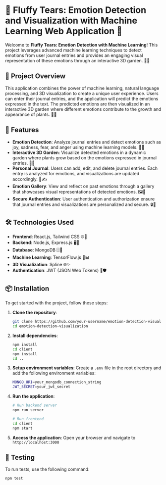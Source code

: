 # 🌸 Fluffy Tears: Emotion Detection and Visualization with Machine Learning Web Application 🌸

Welcome to **Fluffy Tears: Emotion Detection with Machine Learning**! This project leverages advanced machine learning techniques to detect emotions from user journal entries and provides an engaging visual representation of these emotions through an interactive 3D garden. 🌼🌈

## 🎯 Project Overview

This application combines the power of machine learning, natural language processing, and 3D visualization to create a unique user experience. Users can enter their journal entries, and the application will predict the emotions expressed in the text. The predicted emotions are then visualized in an interactive 3D garden where different emotions contribute to the growth and appearance of plants. 🌿🌻

## 🚀 Features

- **Emotion Detection**: Analyze journal entries and detect emotions such as joy, sadness, fear, and anger using machine learning models. 🧠💖
- **Interactive 3D Garden**: Visualize detected emotions in a dynamic garden where plants grow based on the emotions expressed in journal entries. 🌱🌼
- **Personal Journal**: Users can add, edit, and delete journal entries. Each entry is analyzed for emotions, and visualizations are updated accordingly. 📓✍️
- **Emotion Gallery**: View and reflect on past emotions through a gallery that showcases visual representations of detected emotions. 🖼️📅
- **Secure Authentication**: User authentication and authorization ensure that journal entries and visualizations are personalized and secure. 🔒🔑

## 🛠️ Technologies Used

- **Frontend**: React.js, Tailwind CSS 🌐🎨
- **Backend**: Node.js, Express.js 🖥️🚀
- **Database**: MongoDB 🗄️🍃
- **Machine Learning**: TensorFlow.js 🤖📊
- **3D Visualization**: Spline 🌐✨
- **Authentication**: JWT (JSON Web Tokens) 🔐🛡️

## 📦 Installation

To get started with the project, follow these steps:

1. **Clone the repository**:
    ```bash
    git clone https://github.com/your-username/emotion-detection-visualization.git
    cd emotion-detection-visualization
    ```

2. **Install dependencies**:
    ```bash
    npm install
    cd client
    npm install
    cd ..
    ```

3. **Setup environment variables**:
    Create a `.env` file in the root directory and add the following environment variables:
    ```bash
    MONGO_URI=your_mongodb_connection_string
    JWT_SECRET=your_jwt_secret
    ```

4. **Run the application**:
    ```bash
    # Run backend server
    npm run server

    # Run frontend
    cd client
    npm start
    ```

5. **Access the application**:
    Open your browser and navigate to `http://localhost:3000`

## 🧪 Testing

To run tests, use the following command:
```bash
npm test
